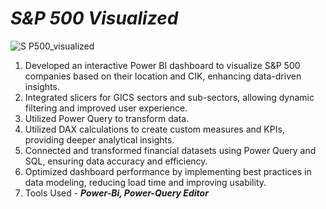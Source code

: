 # ***S&P 500 Visualized***

![S P500_visualized](https://github.com/user-attachments/assets/0d4cc124-e1f8-4907-88af-84a2635f1f68)

1. Developed an interactive Power BI dashboard to visualize S&P 500 companies based on their location and CIK, enhancing data-driven insights.
2. Integrated slicers for GICS sectors and sub-sectors, allowing dynamic filtering and improved user experience.
3. Utilized Power Query to transform data.
4. Utilized DAX calculations to create custom measures and KPIs, providing deeper analytical insights.
5. Connected and transformed financial datasets using Power Query and SQL, ensuring data accuracy and efficiency.
6. Optimized dashboard performance by implementing best practices in data modeling, reducing load time and improving usability.
7. Tools Used - ***Power-Bi, Power-Query Editor***
